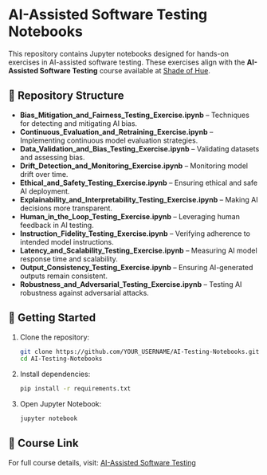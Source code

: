 # AI-Assisted Software Testing Notebooks

This repository contains Jupyter notebooks designed for hands-on exercises in AI-assisted software testing. These exercises align with the **AI-Assisted Software Testing** course available at [Shade of Hue](https://shadeofhue.com/courses/ai-assisted-software-testing/).

## 📂 Repository Structure
- **Bias_Mitigation_and_Fairness_Testing_Exercise.ipynb** – Techniques for detecting and mitigating AI bias.
- **Continuous_Evaluation_and_Retraining_Exercise.ipynb** – Implementing continuous model evaluation strategies.
- **Data_Validation_and_Bias_Testing_Exercise.ipynb** – Validating datasets and assessing bias.
- **Drift_Detection_and_Monitoring_Exercise.ipynb** – Monitoring model drift over time.
- **Ethical_and_Safety_Testing_Exercise.ipynb** – Ensuring ethical and safe AI deployment.
- **Explainability_and_Interpretability_Testing_Exercise.ipynb** – Making AI decisions more transparent.
- **Human_in_the_Loop_Testing_Exercise.ipynb** – Leveraging human feedback in AI testing.
- **Instruction_Fidelity_Testing_Exercise.ipynb** – Verifying adherence to intended model instructions.
- **Latency_and_Scalability_Testing_Exercise.ipynb** – Measuring AI model response time and scalability.
- **Output_Consistency_Testing_Exercise.ipynb** – Ensuring AI-generated outputs remain consistent.
- **Robustness_and_Adversarial_Testing_Exercise.ipynb** – Testing AI robustness against adversarial attacks.

## 🚀 Getting Started
1. Clone the repository:
   ```sh
   git clone https://github.com/YOUR_USERNAME/AI-Testing-Notebooks.git
   cd AI-Testing-Notebooks
   ```
2. Install dependencies:
   ```sh
   pip install -r requirements.txt
   ```
3. Open Jupyter Notebook:
   ```sh
   jupyter notebook
   ```

## 🎯 Course Link
For full course details, visit: [AI-Assisted Software Testing](https://shadeofhue.com/courses/ai-assisted-software-testing/)

